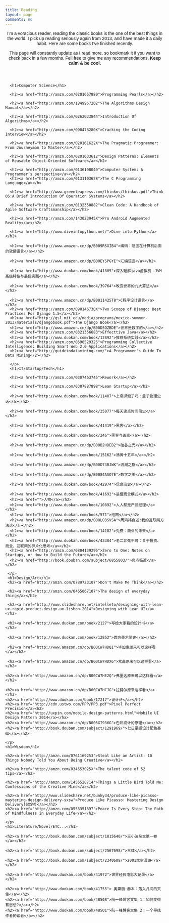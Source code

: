 ```yaml
---
title: Reading
layout: page
comments: no
---
```


<header>
    <p>I’m a voracious reader, reading the classic books is the one of the best things in the world.
      I pick up reading seriously again from 2013, and have made it a daily habit. Here are some books I’ve finished recently.</p>
    <p>This page will constantly update as I read more, so bookmark it if you want to check back in a few months. Fell free to give me any recommendations.<strong> Keep calm & be cool.</strong></p>


  <style type="text/css">
    body, html {
      font-family: sans-serif;
    }
  </style>


  <link href="http://visjs.org/dist/vis.css" rel="stylesheet" type="text/css" />
  <script src="http://visjs.org/dist/vis.js"></script>
</header>


<div id="mytimeline"></div>

  <script type="text/javascript">
    // DOM element where the Timeline will be attached
    var container = document.getElementById('mytimeline');

    // Create a DataSet with data (enables two way data binding)
    var data = new vis.DataSet([
      {id: 1, content: '沸腾十五年', start: '2014-06-29',},
      {id: 2, content: '阮一峰博客文集1：如何变得有思想？', start: '2014-07-29'},
      {id: 3, content: '世界是数字的', start: '2014-08-03'},
      {id: 4, content: '结网', start: '2014-08-04'},
      {id: 5, content: '推荐系统实践' , start:'2014-08-17' },
      {id: 6, content: 'Programming Collective Intelligence' , start:'2014-08-24' },
      {id: 7, content: '周鸿祎自述:我的互联网方法论' , start:'2014-08-24' },
      {id: 8, content: 'A Programmer\'s Guide To Data Mining' , start:'2014-09-07' },
      {id: 9, content: '免费：商业的未来', start:'2014-09-08'},
      {id: 10, content: '设计诗', start:'2014-09-14'},
      {id: 11, content: 'Pixel Perfect Precision', start:'2014-09-25'},
      {id: 12, content: '阮一峰博客文集2：一个寻找作者的读者', start:'2014-10-3'},
      {id: 13, content: '老二非死不可：关于投资、商业、互联网的碎片化思考', start:'2014-10-5'},
      {id: 14, content: 'Zero to One: Notes on Startups, or How to Build the Future', start:'2014-10-8'},
      {id: 15, content: '七日掌握设计配色基础', start:'2014-10-12'},
      {id: 16, content: 'The Django Book', start:'2014-10-25'},
      {id: 17, content: '奇点临近', start:'2014-11-16'},
    ]);

    // Configuration for the Timeline
    var options = {};

    // Create a Timeline
    var timeline = new vis.Timeline(container, data, options);
  </script>


  <p>
  <p>

  <section id="allbooks">


      <h1>Computer Science</h1>

      <h2><a href="http://amzn.com/0201657880">Programming Pearls</a></h2>

      <h2><a href="http://amzn.com/1849967202">The Algorithms Design Manual</a></h2>

      <h2><a href="http://amzn.com/0262033844">Introduction Of Algorithms</a></h2>

      <h2><a href="http://amzn.com/098478280X">Cracking the Coding Interview</a></h2>

      <h2><a href="http://amzn.com/020161622X">The Pragmatic Programmer: From Journeyman to Master</a></h2>

      <h2><a href="http://amzn.com/0201633612">Design Patterns: Elements of Reusable Object-Oriented Software</a></h2>

      <h2><a href="http://amzn.com/0136108040">Computer System: A Programmer’s perspective</a></h2>
      <h2><a href="http://amzn.com/0131103628">The C Programming Language</a></h>

      <h2><a href="http://www.greenteapress.com/thinkos/thinkos.pdf">Think OS:A Brief Introduction Of Operation Systems</a></h2>

      <h2><a href="http://amzn.com/0132350882">Clean Code: A Handbook of Agile Software Craftsmanship</a></h2>

      <h2><a href="http://amzn.com/143023945X">Pro Android Augmented Reality</a></h2>

      <h2><a href="http://www.diveintopython.net/">Dive into Python</a></h2>

      <h2><a href="http://www.amazon.cn/dp/B009RSXIB4">编码：隐匿在计算机后面的软硬语言</a></h2>

      <h2><a href="http://www.amazon.cn/dp/B00EYSPGYE">汇编语言</a></h2>

      <h2><a href="http://www.duokan.com/book/41805">深入理解java虚拟机：JVM高级特性与最佳实践</a></h2>

      <h2><a href="http://www.duokan.com/book/39764">改变世界的九大算法</a></h2>

      <h2><a href="http://www.amazon.cn/dp/B0011425T8">C程序设计语言</a></h2>
      <h2><a href="http://amzn.com/098146730X">Two Scoops of Django: Best Practices For Django 1.5</a></h2>
      <h2><a href="http://gsl.mit.edu/media/programs/mexico-summer-2013/materials/djangobook.pdf">The Django Book</a></h2>
      <h2><a href="http://www.amazon.cn/dp/B00DSQZBDE">世界是数字的</a></h2>
      <h2><a href="http://amzn.com/0321356683">Effecttive Java</a></h2>
      <h2><a href="http://www.duokan.com/book/12892">推荐系统实践</a></h2>
      <h2><a href="http://amzn.com/0596529325">Programming Collective Intelligence: Building Smart Web 2.0 Applications</a></h2>
      <h2><a href="http://guidetodatamining.com/">A Programmer's Guide To Data Mining</2></h2>

      </p>
      <h1>IT/Startup/Tech</h1>

      <h2><a href="http://amzn.com/0307463745">Rework</a></h2>

      <h2><a href="http://amzn.com/0307887898">Lean Startup</a></h2>

      <h2><a href="http://www.duokan.com/book/11407">上帝掷骰子吗：量子物理史话</a></h2>

      <h2><a href="http://www.duokan.com/book/25077">每天读点时间简史</a></h2>

      <h2><a href="http://www.duokan.com/book/41419">黑客</a></h2>

      <h2><a href="http://www.duokan.com/book/246">黑客与画家</a></h2>

      <h2><a href="http://www.amazon.cn/dp/B00B2HDEB2">硅谷之光</a></h2>

      <h2><a href="http://www.duokan.com/book/15162">沸腾十五年</a></h2>

      <h2><a href="http://www.amazon.cn/dp/B00D73BJWK">浪潮之巅</a></h2>

      <h2><a href="http://www.amazon.cn/dp/B0084ASO7E">数学之美</a></h2>

      <h2><a href="http://www.duokan.com/book/42974">信息简史</a></h2>

      <h2><a href="http://www.duokan.com/book/41692">最佳商业模式</a></h2>
      <h2><a href="">人物</a></h2>
      <h2><a href="http://www.duokan.com/book/10892">人人都是产品经理</a></h2>
      <h2><a href="http://www.duokan.com/book/571">结网</a></h2>
      <h2><a href="http://www.amazon.cn/dp/B00LO3SVSA">周鸿祎自述:我的互联网方法论</a></h2>
      <h2><a href="http://www.duokan.com/book/14182">免费：商业的未来</a></h2>
      <h2><a href="http://www.duokan.com/book/43384">老二非死不可：关于投资、商业、互联网的碎片化思考</a></h2>
      <h2><a href="http://amzn.com/0804139296">Zero to One: Notes on Startups, or How to Build the Future</a></h2>
      <h2><a href="http://book.douban.com/subject/6855803/">奇点临近</a></h2>

     </p>
     <h1>Design/Art</h1>
     <h2><a href="http://amzn.com/0789723107">Don't Make Me Think</a></h2>

     <h2><a href="http://amzn.com/0465067107">The design of everyday thing</a></h2>

     <h2><a href="http://www.slideshare.net/intelleto/designing-with-lean-ux-rapid-product-design-ux-lisbon-2014">Designing with Lean UI</a></h2>

     <h2><a href="http://www.duokan.com/book/2127">写给大家看的设计书</a></h2>

     <h2><a href="http://www.duokan.com/book/12852">西方美术简史</a></h2>

     <h2><a href="http://www.amazon.cn/dp/B00CW7HDQI">毕加索原来可以这样看</a></h2>

     <h2><a href="http://www.amazon.cn/dp/B00CW7HDX6">梵高原来可以这样看</a></h2>

    <h2><a href="http://www.amazon.cn/dp/B00CW7HE2Q">弗里达原来可以这样看</a></h2>

    <h2><a href="http://www.amazon.cn/dp/B00CW7HCJG">拉斐尔原来这样看</a></h2>
    <h2><a href="http://www.duokan.com/book/17217">设计诗</a></h2>
    <h2><a href="http://cdn.ustwo.com/PPP/PP3.pdf">Pixel Perfect Precision</a><h2>
    <h2><a href="http://uxpin.com/mobile-design-patterns.html">Mobile UI Design Pattern 2014</a></ha>
    <h2><a href="http://www.amazon.cn/dp/B005XI936G">色彩设计的原理</a></h2>
    <h2><a href="http://book.douban.com/subject/1291969/">七日掌握设计配色基础</a></h2>

    </p>
    <h1>Wisdom</h1>

    <h2><a href="http://amzn.com/0761169253">Steal Like an Artist: 10 Things Nobody Told You About Being Creative</a></h2>

    <h2><a href="http://amzn.com/034553025X">The talent code of 52 tips</a></h2>

    <h2><a href="http://amzn.com/1455528714">Things a Little Bird Told Me: Confessions of the Creative Mind</a></h2>

    <h2><a href="http://www.slideshare.net/bunky34/produce-like-picasso-mastering-design-delivery-sxsw">Produce Like Picasso: Mastering Design Delivery(SXSW)</a></h2>
    <h2><a href="http://amzn.com/0553351397">Peace Is Every Step: The Path of Mindfulness in Everyday Life</a></h2>

    </p>
    <h1>Literature/Novel/ETC...</h1>

    <h2><a href="http://book.douban.com/subject/1815640/">王小波杂文第一卷</a></h2>

    <h2><a href="http://book.douban.com/subject/2567698/">三体</a></h2>

    <h2><a href="http://book.douban.com/subject/2340609/">2001太空漫游</a></h2>

    <h2><a href="http://www.duokan.com/book/41972">世界经典电影大记录</a></h2>

    <h2><a href="http://www.duokan.com/book/41755"> 奥黛丽·赫本：落入凡间的天使</a></h2>
    <h2><a href="http://www.duokan.com/book/48508">阮一峰博客文集 1：如何变得有思想?</a></h2>
    <h2><a href="http://www.duokan.com/book/48501">阮一峰博客文集 2：一个寻找作者的读者</a></h2>


  </section>

